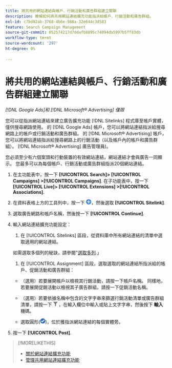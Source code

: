 ```yaml
---
title: 將共用的網站連結與帳戶、行銷活動和廣告群組建立關聯
description: 瞭解如何將共用網站連結擴充功能指派給帳戶、行銷活動和廣告群組。
exl-id: c7bd92ab-3768-4b6e-988a-32e644c3d583
feature: Search Campaign Management
source-git-commit: 052574217d7ddafb8895c74094da5997b5ff83db
workflow-type: tm+mt
source-wordcount: '297'
ht-degree: 0%

---
```


# 將共用的網站連結與帳戶、行銷活動和廣告群組建立關聯

*[!DNL Google Ads]和 [!DNL Microsoft® Advertising] 僅限*

您可以從指派網站連結來建立廣告擴充功能 [!DNL Sitelinks] 程式庫至帳戶實體，僅供搜尋網路使用。 的 [!DNL Google Ads] 帳戶，您可以將網站連結指派給搜尋網路上的帳戶或行銷活動和廣告群組。 的 [!DNL Microsoft® Advertising] 帳戶，您可以將網站連結指派給搜尋網路上的行銷活動（以及帳戶內的帳戶和廣告群組）。 [!DNL Microsoft® Advertising] 廣告管理員)。

您必須至少有六個案頭和行動裝置的有效網站連結，網站連結才會與廣告一同顯示。 您最多可以為每個帳戶、行銷活動或廣告群組指派20個網站連結。

1. 在主功能表中，按一下 **[!UICONTROL Search]> [!UICONTROL Campaigns] >[!UICONTROL Campaigns]**. 在子功能表中，按一下 **[!UICONTROL Live]> [!UICONTROL Extensions] >[!UICONTROL Associations]**.

1. 在資料表格上方的工具列中，按一下 ![建立](/help/search-social-commerce/assets/add.png "建立")，然後選取 **[!UICONTROL Sitelink]**.

1. 選取廣告網路和帳戶名稱，然後按一下 **[!UICONTROL Continue]**.

1. 輸入網站連結擴充功能設定：

   1. 在 [!UICONTROL Sitelinks] 區段，從資料庫中所有網站連結的清單中選取適用的網站連結。

   如需選取多個列的秘訣，請參閱&quot;[選取多列](/help/search-social-commerce/common-tasks/navigation-editing-selection/multiple-rows-select.md).」

   1. 在 [!UICONTROL Assignment] 區段，選取選取的網站連結所指派給的帳戶、促銷活動和廣告群組：

   * （選用）若要展開帳戶以檢視其行銷活動，請按一下帳戶名稱。 同樣地，若要展開促銷活動以檢視其子廣告群組，請按一下促銷活動名稱。

   * （選用）若要依據名稱中包含的文字字串來篩選行銷活動清單或廣告群組清單，請按一下 ![篩選](/help/search-social-commerce/assets/filter.png "篩選") ，在輸入欄位中輸入或貼上文字字串，然後按下 **輸入** 機碼。

   * 選取圓形(![選取](/help/search-social-commerce/assets/include.png "選取"))，位於獲指派網站連結的每個實體旁。

1. 按一下 **[!UICONTROL Post]**.

>[!MORELIKETHIS]
>
>* [關於網站連結擴充功能](sitelink-extension-about.md)
>* [管理共用網站連結擴充功能](sitelink-extension-manage.md)
